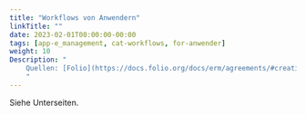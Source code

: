 ```yaml
---
title: "Workflows von Anwendern"
linkTitle: ""
date: 2023-02-01T00:00:00-00:00
tags: [app-e_management, cat-workflows, for-anwender]
weight: 10
Description: "
    Quellen: [Folio](https://docs.folio.org/docs/erm/agreements/#creating-an-agreement) <!-- & [GBV](https://info.gebev.de/pages/viewpage.action?pageId=845250572) -->
    "
---
```


Siehe Unterseiten.
